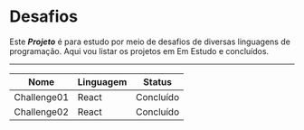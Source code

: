 # Desafios

Este **_Projeto_** é para estudo por meio de desafios de diversas linguagens de programação. Aqui vou listar os projetos em Em Estudo e concluídos.

<hr>

| Nome        | Linguagem | Status    |
| ----------- | --------- | --------- |
| Challenge01 | React     | Concluído |
| Challenge02 | React     | Concluído |
